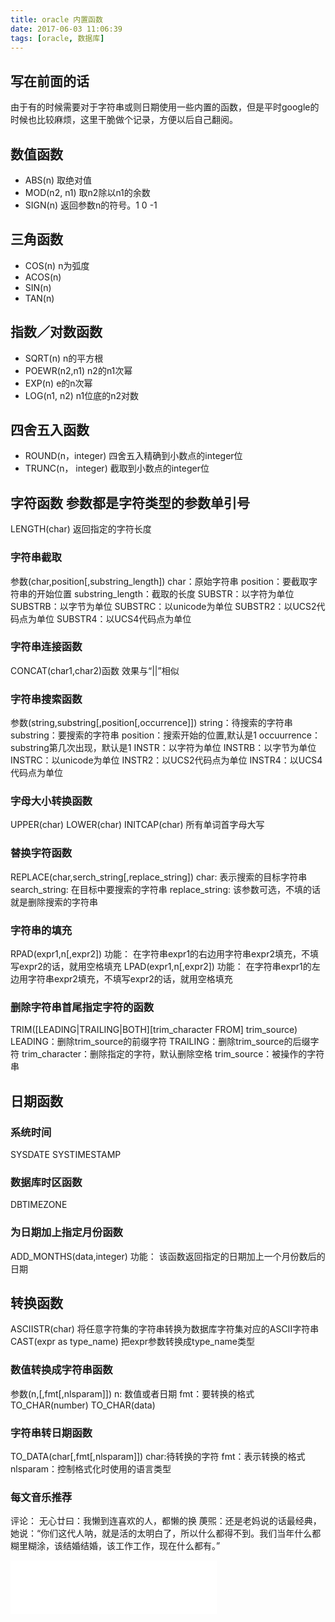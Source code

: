 ```yaml
---
title: oracle 内置函数
date: 2017-06-03 11:06:39
tags: [oracle, 数据库]
---
```


## 写在前面的话
由于有的时候需要对于字符串或则日期使用一些内置的函数，但是平时google的时候也比较麻烦，这里干脆做个记录，方便以后自己翻阅。

## 数值函数
* ABS(n) 取绝对值
* MOD(n2, n1) 取n2除以n1的余数
* SIGN(n) 返回参数n的符号。1 0 -1

## 三角函数
* COS(n) n为弧度
* ACOS(n)
* SIN(n)
* TAN(n)

## 指数／对数函数
* SQRT(n) n的平方根
* POEWR(n2,n1) n2的n1次幂
* EXP(n) e的n次幂
* LOG(n1, n2) n1位底的n2对数

## 四舍五入函数
* ROUND(n，integer) 四舍五入精确到小数点的integer位
* TRUNC(n， integer) 截取到小数点的integer位

## 字符函数 参数都是字符类型的参数单引号
LENGTH(char) 返回指定的字符长度


<!--- more -->

### 字符串截取 
参数(char,position[,substring_length]) 
char：原始字符串
position：要截取字符串的开始位置
substring_length：截取的长度
SUBSTR：以字符为单位
SUBSTRB：以字节为单位
SUBSTRC：以unicode为单位
SUBSTR2：以UCS2代码点为单位
SUBSTR4：以UCS4代码点为单位

### 字符串连接函数
CONCAT(char1,char2)函数 效果与“||”相似

### 字符串搜索函数
参数(string,substring[,position[,occurrence]])
string：待搜索的字符串
substring：要搜索的字符串
position：搜索开始的位置,默认是1
occuurrence：substring第几次出现，默认是1
INSTR：以字符为单位
INSTRB：以字节为单位
INSTRC：以unicode为单位
INSTR2：以UCS2代码点为单位
INSTR4：以UCS4代码点为单位

### 字母大小转换函数
UPPER(char)
LOWER(char)
INITCAP(char) 所有单词首字母大写

### 替换字符函数
REPLACE(char,serch_string[,replace_string])
char: 表示搜索的目标字符串
search_string: 在目标中要搜索的字符串
replace_string: 该参数可选，不填的话就是删除搜索的字符串

### 字符串的填充
RPAD(expr1,n[,expr2]) 
功能： 在字符串expr1的右边用字符串expr2填充，不填写expr2的话，就用空格填充
LPAD(expr1,n[,expr2])
功能： 在字符串expr1的左边用字符串expr2填充，不填写expr2的话，就用空格填充

### 删除字符串首尾指定字符的函数
TRIM([LEADING|TRAILING|BOTH][trim_character FROM] trim_source)
LEADING：删除trim_source的前缀字符
TRAILING：删除trim_source的后缀字符
trim_character：删除指定的字符，默认删除空格
trim_source：被操作的字符串

## 日期函数
### 系统时间
SYSDATE SYSTIMESTAMP

### 数据库时区函数
DBTIMEZONE

### 为日期加上指定月份函数
ADD_MONTHS(data,integer) 
功能： 该函数返回指定的日期加上一个月份数后的日期

## 转换函数
ASCIISTR(char) 将任意字符集的字符串转换为数据库字符集对应的ASCII字符串
CAST(expr as type_name) 把expr参数转换成type_name类型

### 数值转换成字符串函数
参数(n,[,fmt[,nlsparam]])
n: 数值或者日期
fmt：要转换的格式
TO_CHAR(number)
TO_CHAR(data)

### 字符串转日期函数
TO_DATA(char[,fmt[,nlsparam]])
char:待转换的字符
fmt：表示转换的格式
nlsparam：控制格式化时使用的语言类型



### 每文音乐推荐
评论：
无心廿曰：我懒到连喜欢的人，都懒的换
菮煕：还是老妈说的话最经典，她说：“你们这代人呐，就是活的太明白了，所以什么都得不到。我们当年什么都糊里糊涂，该结婚结婚，该工作工作，现在什么都有。”

<iframe frameborder="no" border="0" marginwidth="0" marginheight="0" width=330 height=86 src="//music.163.com/outchain/player?type=2&id=1615656&auto=1&height=66"></iframe>













